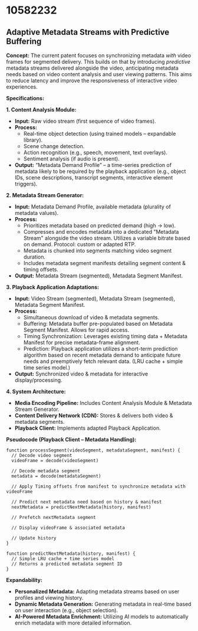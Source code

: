 # 10582232

## Adaptive Metadata Streams with Predictive Buffering

**Concept:** The current patent focuses on synchronizing metadata *with* video frames for segmented delivery. This builds on that by introducing *predictive* metadata streams delivered alongside the video, anticipating metadata needs based on video content analysis and user viewing patterns. This aims to reduce latency and improve the responsiveness of interactive video experiences.

**Specifications:**

**1. Content Analysis Module:**

*   **Input:** Raw video stream (first sequence of video frames).
*   **Process:**
    *   Real-time object detection (using trained models – expandable library).
    *   Scene change detection.
    *   Action recognition (e.g., speech, movement, text overlays).
    *   Sentiment analysis (if audio is present).
*   **Output:** “Metadata Demand Profile” – a time-series prediction of metadata likely to be required by the playback application (e.g., object IDs, scene descriptions, transcript segments, interactive element triggers).

**2. Metadata Stream Generator:**

*   **Input:** Metadata Demand Profile, available metadata (plurality of metadata values).
*   **Process:**
    *   Prioritizes metadata based on predicted demand (high -> low).
    *   Compresses and encodes metadata into a dedicated "Metadata Stream" alongside the video stream. Utilizes a variable bitrate based on demand. Protocol: custom or adapted RTP.
    *   Metadata is chunked into segments matching video segment duration.
    *   Includes metadata segment manifests detailing segment content & timing offsets.
*   **Output:** Metadata Stream (segmented), Metadata Segment Manifest.

**3. Playback Application Adaptations:**

*   **Input:** Video Stream (segmented), Metadata Stream (segmented), Metadata Segment Manifest.
*   **Process:**
    *   Simultaneous download of video & metadata segments.
    *   Buffering: Metadata buffer pre-populated based on Metadata Segment Manifest. Allows for rapid access.
    *   Timing Synchronization: Leverages existing timing data + Metadata Manifest for precise metadata-frame alignment.
    *   Prediction:  Playback application utilizes a short-term prediction algorithm based on recent metadata demand to anticipate future needs and preemptively fetch relevant data. (LRU cache + simple time series model.)
*   **Output:** Synchronized video & metadata for interactive display/processing.

**4. System Architecture:**

*   **Media Encoding Pipeline:** Includes Content Analysis Module & Metadata Stream Generator.
*   **Content Delivery Network (CDN):** Stores & delivers both video & metadata segments.
*   **Playback Client:** Implements adapted Playback Application.

**Pseudocode (Playback Client – Metadata Handling):**

```
function processSegment(videoSegment, metadataSegment, manifest) {
  // Decode video segment
  videoFrame = decode(videoSegment)

  // Decode metadata segment
  metadata = decode(metadataSegment)

  // Apply Timing offsets from manifest to synchronize metadata with videoFrame

  // Predict next metadata need based on history & manifest
  nextMetadata = predictNextMetadata(history, manifest)

  // Prefetch nextMetadata segment

  // Display videoFrame & associated metadata

  // Update history
}

function predictNextMetadata(history, manifest) {
  // Simple LRU cache + time series model
  // Returns a predicted metadata segment ID
}
```

**Expandability:**

*   **Personalized Metadata:** Adapting metadata streams based on user profiles and viewing history.
*   **Dynamic Metadata Generation:** Generating metadata in real-time based on user interaction (e.g., object selection).
*   **AI-Powered Metadata Enrichment:** Utilizing AI models to automatically enrich metadata with more detailed information.
